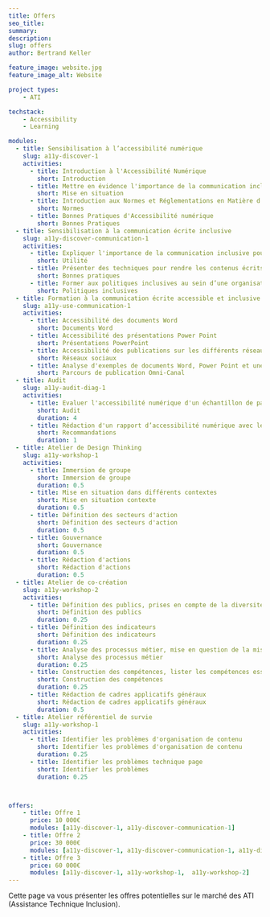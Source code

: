 ```yaml
---
title: Offers
seo_title: 
summary: 
description: 
slug: offers
author: Bertrand Keller

feature_image: website.jpg
feature_image_alt: Website

project types: 
    - ATI

techstack:
    - Accessibility
    - Learning

modules:
  - title: Sensibilisation à l’accessibilité numérique 
    slug: a11y-discover-1
    activities:
      - title: Introduction à l'Accessibilité Numérique
        short: Introduction
      - title: Mettre en évidence l'importance de la communication inclusive pour atteindre un public diversifié 
        short: Mise en situation
      - title: Introduction aux Normes et Réglementations en Matière d'Accessibilité 
        short: Normes
      - title: Bonnes Pratiques d'Accessibilité numérique
        short: Bonnes Pratiques
  - title: Sensibilisation à la communication écrite inclusive
    slug: a11y-discover-communication-1
    activities:
      - title: Expliquer l'importance de la communication inclusive pour atteindre un public diversifié
        short: Utilité
      - title: Présenter des techniques pour rendre les contenus écrits accessibles
        short: Bonnes pratiques
      - title: Former aux politiques inclusives au sein d’une organisation
        short: Politiques inclusives
  - title: Formation à la communication écrite accessible et inclusive 
    slug: a11y-use-communication-1
    activities:
      - title: Accessibilité des documents Word
        short: Documents Word
      - title: Accessibilité des présentations Power Point
        short: Présentations PowerPoint
      - title: Accessibilité des publications sur les différents réseaux sociaux 
        short: Réseaux sociaux
      - title: Analyse d'exemples de documents Word, Power Point et une publication sur les réseaux sociaux
        short: Parcours de publication Omni-Canal
  - title: Audit 
    slug: a11y-audit-diag-1
    activities:
      - title: Evaluer l'accessibilité numérique d'un échantillon de pages du site web avec  réalisation de tests utilisateurs
        short: Audit
        duration: 4
      - title: Rédaction d'un rapport d’accessibilité numérique avec les recommandations pour améliorer la conformité aux normes d'accessibilité
        short: Recommandations
        duration: 1
  - title: Atelier de Design Thinking 
    slug: a11y-workshop-1
    activities:
      - title: Immersion de groupe
        short: Immersion de groupe
        duration: 0.5
      - title: Mise en situation dans différents contextes
        short: Mise en situation contexte
        duration: 0.5
      - title: Définition des secteurs d'action
        short: Définition des secteurs d'action
        duration: 0.5
      - title: Gouvernance
        short: Gouvernance
        duration: 0.5
      - title: Rédaction d'actions
        short: Rédaction d'actions
        duration: 0.5
  - title: Atelier de co-création
    slug: a11y-workshop-2
    activities:
      - title: Définition des publics, prises en compte de la diversité
        short: Définition des publics
        duration: 0.25
      - title: Définition des indicateurs
        short: Définition des indicateurs
        duration: 0.25
      - title: Analyse des processus métier, mise en question de la mission de l'organisme
        short: Analyse des processus métier
        duration: 0.25
      - title: Construction des compétences, lister les compétences essentielles à la réalisation de la mission
        short: Construction des compétences 
        duration: 0.25
      - title: Rédaction de cadres applicatifs généraux
        short: Rédaction de cadres applicatifs généraux
        duration: 0.5
  - title: Atelier référentiel de survie
    slug: a11y-workshop-1
    activities:
      - title: Identifier les problèmes d'organisation de contenu
        short: Identifier les problèmes d'organisation de contenu
        duration: 0.25
      - title: Identifier les problèmes technique page
        short: Identifier les problèmes
        duration: 0.25



offers: 
    - title: Offre 1
      price: 10 000€
      modules: [a11y-discover-1, a11y-discover-communication-1]
    - title: Offre 2
      price: 30 000€
      modules: [a11y-discover-1, a11y-discover-communication-1, a11y-discover-communication-2]
    - title: Offre 3
      price: 60 000€
      modules: [a11y-discover-1, a11y-workshop-1,  a11y-workshop-2]
---
```


Cette page va vous présenter les offres potentielles sur le marché des ATI (Assistance Technique Inclusion).

